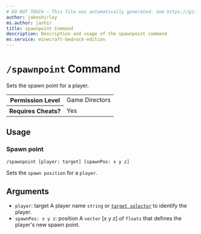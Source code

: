 ```yaml
---
# DO NOT TOUCH — This file was automatically generated. See https://github.com/mojang/minecraftapidocsgenerator to modify descriptions, examples, etc.
author: jakeshirley
ms.author: jashir
title: spawnpoint Command
description: Description and usage of the spawnpoint command
ms.service: minecraft-bedrock-edition
---
```

# `/spawnpoint` Command
Sets the spawn point for a player.

<table>
  <tr>
    <th>Permission Level</th>
    <td>Game Directors</td>
  </tr>
  <tr>
    <th>Requires Cheats?</th>
    <td>Yes</td>
  </tr>
</table>

## Usage
### Spawn point
`/spawnpoint [player: target] [spawnPos: x y z]`

Sets the `spawn position` for a `player`.

## Arguments
- `player`: target
A player name `string` or [`target selector`](https://learn.microsoft.com/minecraft/creator/documents/commandsintroduction#target-selectors) to identify the player.
- `spawnPos: x y z`: position
A `vector` [x y z] of `floats` that defines the player's new spawn point.
